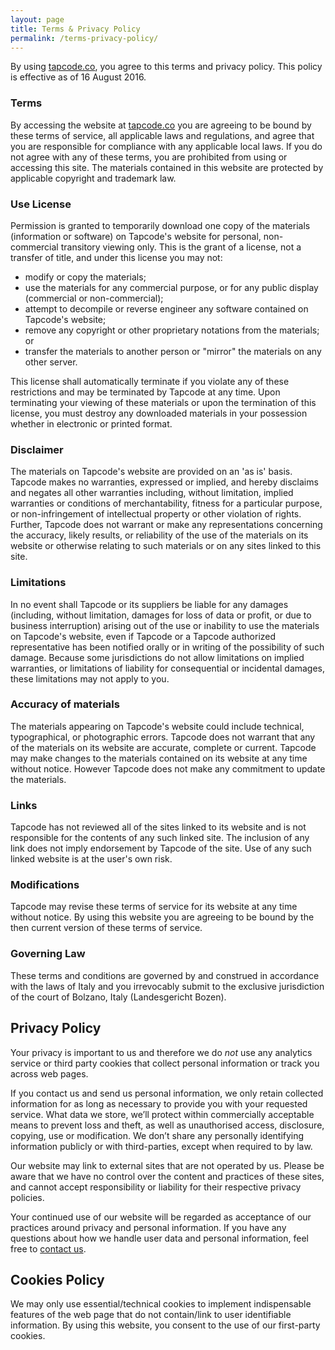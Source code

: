 ```yaml
---
layout: page
title: Terms & Privacy Policy
permalink: /terms-privacy-policy/
---
```


By using [tapcode.co](https://tapcode.co), you agree to this terms and privacy policy. This policy is effective as of 16 August 2016.

### Terms
By accessing the website at [tapcode.co](https://tapcode.co) you are agreeing to be bound by these terms of service, all applicable laws and regulations, and agree that you are responsible for compliance with any applicable local laws. If you do not agree with any of these terms, you are prohibited from using or accessing this site. The materials contained in this website are protected by applicable copyright and trademark law.

### Use License
Permission is granted to temporarily download one copy of the materials (information or software) on Tapcode's website for personal, non-commercial transitory viewing only. This is the grant of a license, not a transfer of title, and under this license you may not:
- modify or copy the materials;
- use the materials for any commercial purpose, or for any public display (commercial or non-commercial);
- attempt to decompile or reverse engineer any software contained on Tapcode's website;
- remove any copyright or other proprietary notations from the materials; or
- transfer the materials to another person or "mirror" the materials on any other server.

This license shall automatically terminate if you violate any of these restrictions and may be terminated by Tapcode at any time. Upon terminating your viewing of these materials or upon the termination of this license, you must destroy any downloaded materials in your possession whether in electronic or printed format.

### Disclaimer
The materials on Tapcode's website are provided on an 'as is' basis. Tapcode makes no warranties, expressed or implied, and hereby disclaims and negates all other warranties including, without limitation, implied warranties or conditions of merchantability, fitness for a particular purpose, or non-infringement of intellectual property or other violation of rights. Further, Tapcode does not warrant or make any representations concerning the accuracy, likely results, or reliability of the use of the materials on its website or otherwise relating to such materials or on any sites linked to this site.

### Limitations
In no event shall Tapcode or its suppliers be liable for any damages (including, without limitation, damages for loss of data or profit, or due to business interruption) arising out of the use or inability to use the materials on Tapcode's website, even if Tapcode or a Tapcode authorized representative has been notified orally or in writing of the possibility of such damage. Because some jurisdictions do not allow limitations on implied warranties, or limitations of liability for consequential or incidental damages, these limitations may not apply to you.

### Accuracy of materials
The materials appearing on Tapcode's website could include technical, typographical, or photographic errors. Tapcode does not warrant that any of the materials on its website are accurate, complete or current. Tapcode may make changes to the materials contained on its website at any time without notice. However Tapcode does not make any commitment to update the materials.

### Links
Tapcode has not reviewed all of the sites linked to its website and is not responsible for the contents of any such linked site. The inclusion of any link does not imply endorsement by Tapcode of the site. Use of any such linked website is at the user's own risk.

### Modifications
Tapcode may revise these terms of service for its website at any time without notice. By using this website you are agreeing to be bound by the then current version of these terms of service.

### Governing Law
These terms and conditions are governed by and construed in accordance with the laws of Italy and you irrevocably submit to the exclusive jurisdiction of the court of Bolzano, Italy (Landesgericht Bozen).

## Privacy Policy
Your privacy is important to us and therefore we do *not* use any analytics service or third party cookies that collect personal information or track you across web pages.

If you contact us and send us personal information, we only retain collected information for as long as necessary to provide you with your requested service. What data we store, we’ll protect within commercially acceptable means to prevent loss and theft, as well as unauthorised access, disclosure, copying, use or modification. We don’t share any personally identifying information publicly or with third-parties, except when required to by law.

Our website may link to external sites that are not operated by us. Please be aware that we have no control over the content and practices of these sites, and cannot accept responsibility or liability for their respective privacy policies.

Your continued use of our website will be regarded as acceptance of our practices around privacy and personal information. If you have any questions about how we handle user data and personal information, feel free to [contact us](mailto:info@tapcode.co).

## Cookies Policy
We may only use essential/technical cookies to implement indispensable features of the web page that do not contain/link to user identifiable information. By using this website, you consent to the use of our first-party cookies.
